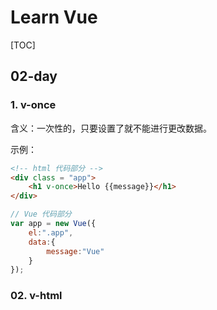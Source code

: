 # Learn Vue

[TOC]

## 02-day

### 1. v-once

含义：一次性的，只要设置了就不能进行更改数据。

示例：

```html
<!-- html 代码部分 -->
<div class = "app">
    <h1 v-once>Hello {{message}}</h1>
</div>
```

```javascript
// Vue 代码部分
var app = new Vue({
    el:".app",
    data:{
        message:"Vue"
    }
});
```

### 02. v-html